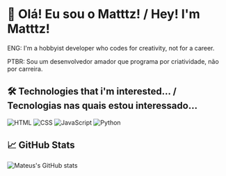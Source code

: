 # 👋 Olá! Eu sou o Matttz! / Hey! I'm Matttz!

ENG: I'm a hobbyist developer who codes for creativity, not for a career.

PTBR: Sou um desenvolvedor amador que programa por criatividade, não por carreira.

## 🛠️ Technologies that i'm interested... / Tecnologias nas quais estou interessado...

![HTML](https://img.shields.io/badge/HTML5-E34F26?style=flat&logo=html5&logoColor=white)
![CSS](https://img.shields.io/badge/CSS3-1572B6?style=flat&logo=css3&logoColor=white)
![JavaScript](https://img.shields.io/badge/JavaScript-F7DF1E?style=flat&logo=javascript&logoColor=black)
![Python](https://img.shields.io/badge/Python-3776AB?style=flat&logo=python&logoColor=white)

## 📈 GitHub Stats

![Mateus's GitHub stats](https://github-readme-stats.vercel.app/api?username=Matt-The-Generico&show_icons=true&theme=tokyonight)

